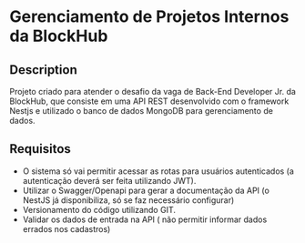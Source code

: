 # **Gerenciamento de Projetos Internos da BlockHub**

## Description

Projeto criado para atender o desafio da vaga de Back-End Developer Jr. da BlockHub, que consiste em uma API REST desenvolvido com o framework Nestjs
e utilizado o banco de dados MongoDB para gerenciamento de dados.

## Requisitos

- O sistema só vai permitir acessar as rotas para usuários autenticados (a autenticação deverá ser feita utilizando JWT). 
- Utilizar o Swagger/Openapi para gerar a documentação da API (o NestJS já disponibiliza, só se faz necessário configurar)
- Versionamento do código utilizando GIT.
- Validar os dados de entrada na API ( não permitir informar dados errados nos cadastros)


